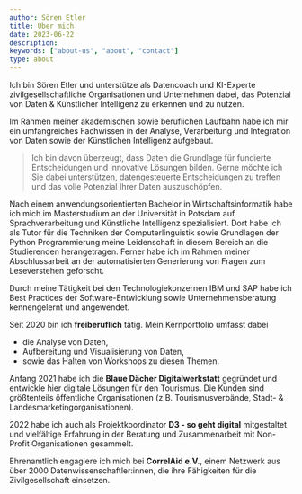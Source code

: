 ```yaml
---
author: Sören Etler
title: Über mich
date: 2023-06-22
description:
keywords: ["about-us", "about", "contact"]
type: about
---
```


Ich bin Sören Etler und unterstütze als Datencoach und KI-Experte zivilgesellschaftliche Organisationen und Unternehmen dabei, das Potenzial von Daten & Künstlicher Intelligenz zu erkennen und zu nutzen.

Im Rahmen meiner akademischen sowie beruflichen Laufbahn habe ich mir ein umfangreiches Fachwissen in der Analyse, Verarbeitung und Integration von Daten sowie der Künstlichen Intelligenz aufgebaut.

> Ich bin davon überzeugt, dass Daten die Grundlage für fundierte Entscheidungen und innovative Lösungen bilden. Gerne möchte ich Sie dabei unterstützen, datengesteuerte Entscheidungen zu treffen und das volle Potenzial Ihrer Daten auszuschöpfen.

Nach einem anwendungsorientierten Bachelor in Wirtschaftsinformatik habe ich mich im Masterstudium an der Universität in Potsdam auf Sprachverarbeitung und Künstliche Intelligenz spezialisiert. Dort habe ich als Tutor für die Techniken der Computerlinguistik sowie  Grundlagen der Python Programmierung meine Leidenschaft in diesem Bereich an die Studierenden herangetragen. Ferner habe ich im Rahmen meiner Abschlussarbeit an der automatisierten Generierung von Fragen zum Leseverstehen geforscht.

Durch meine Tätigkeit bei den Technologiekonzernen IBM und SAP habe ich Best Practices der Software-Entwicklung sowie Unternehmensberatung kennengelernt und angewendet.

Seit 2020 bin ich **freiberuflich** tätig. Mein Kernportfolio umfasst dabei
 - die Analyse von Daten,
 - Aufbereitung und Visualisierung von Daten,
 - sowie das Halten von Workshops zu diesen Themen.  
 
Anfang 2021 habe ich die **Blaue Dächer Digitalwerkstatt** gegründet und entwickle hier digitale Lösungen für den Tourismus. Die Kunden sind größtenteils öffentliche Organisationen (z.B. Tourismusverbände, Stadt- & Landesmarketingorganisationen).
 
2022 habe ich auch als Projektkoordinator **D3 - so geht digital** mitgestaltet und vielfältige Erfahrung in der Beratung und Zusammenarbeit mit Non-Profit Organisationen gesammelt.

Ehrenamtlich engagiere ich mich bei **CorrelAid e.V.**, einem Netzwerk aus über 2000 Datenwissenschaftler:innen, die ihre Fähigkeiten für die Zivilgesellschaft einsetzen.